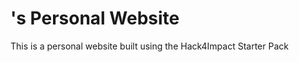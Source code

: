 # <Nickaan Jahadi>'s Personal Website
This is a personal website built using the Hack4Impact Starter Pack